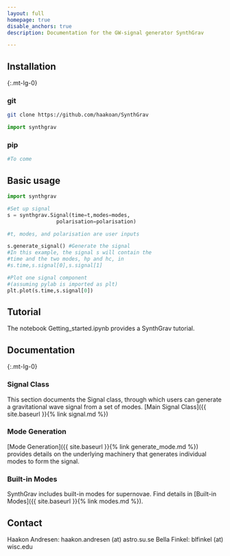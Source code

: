 ```yaml
---
layout: full
homepage: true
disable_anchors: true
description: Documentation for the GW-signal generator SynthGrav

---
```


<div class="row">
<div class="col-lg-6" markdown="1">

## Installation
{:.mt-lg-0}

### git
   ```bash
  git clone https://github.com/haakoan/SynthGrav
  ```

  ```python
  import synthgrav
  ```

### pip
  ```bash
  #To come 
  ```

## Basic usage

```python
import synthgrav

#Set up signal
s = synthgrav.Signal(time=t,modes=modes,
                polarisation=polarisation) 

#t, modes, and polarisation are user inputs

s.generate_signal() #Generate the signal
#In this example, the signal s will contain the 
#time and the two modes, hp and hc, in
#s.time,s.signal[0],s.signal[1]

#Plot one signal component 
#(assuming pylab is imported as plt)
plt.plot(s.time,s.signal[0]) 
```

## Tutorial
The notebook Getting_started.ipynb provides a SynthGrav tutorial.
</div>
<div class="col-lg-6" markdown="1">

## Documentation
{:.mt-lg-0}
### Signal Class
This section documents the Signal class, through which users can generate a gravitational wave signal from a set of modes.
[Main Signal Class]({{ site.baseurl }}{% link signal.md %})

### Mode Generation
[Mode Generation]({{ site.baseurl }}{% link generate_mode.md %}) provides details on the underlying machinery that generates individual modes to form the signal.

### Built-in Modes
SynthGrav includes built-in modes for supernovae. 
Find details in [Built-in Modes]({{ site.baseurl }}{% link modes.md %}).

## Contact
Haakon Andresen: haakon.andresen (at) astro.su.se
Bella Finkel: blfinkel (at) wisc.edu

</div>
</div>
